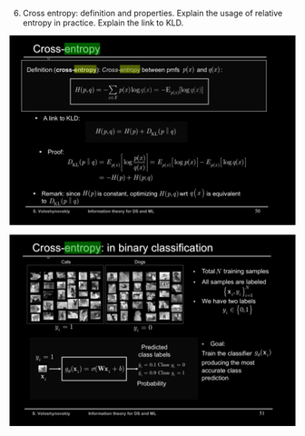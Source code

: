 6. Cross entropy: definition and properties. Explain the usage of relative entropy in practice. Explain the link to KLD.

![cross_entropy](../images/cross_entropy.png)

![cross_entropy_usage](../images/cross_entropy_usage.png)
